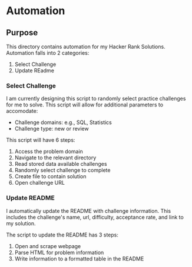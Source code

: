 
# Automation

## Purpose
This directory contains automation for my Hacker Rank Solutions. Automation falls into 2 categories:
1. Select Challenge
2. Update REadme


### Select Challenge
I am currently designing this script to randomly select practice challenges for me to solve. This script will allow for additional parameters to accomodate:
- Challenge domains: e.g.,  SQL, Statistics
- Challenge type: new or review

This script will have 6 steps:
1. Access the problem domain
2. Navigate to the relevant directory
3. Read stored data available challenges
4. Randomly select challenge to complete
5. Create file to contain solution
6. Open challenge URL


### Update README
I automatically update the README with challenge information. This includes the challenge's name, url, difficulty, acceptance rate, and link to my solution.

The script to update the README has 3 steps:
1. Open and scrape webpage
2. Parse HTML for problem information
3. Write information to a formatted table in the README

